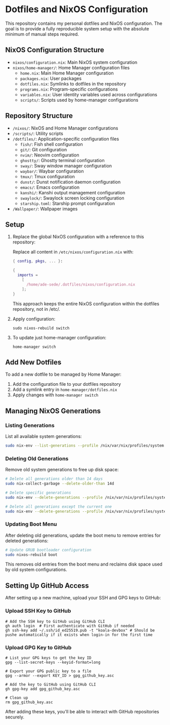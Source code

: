 # Dotfiles and NixOS Configuration

This repository contains my personal dotfiles and NixOS configuration. The goal is to provide a fully reproducible system setup with the absolute minimum of manual steps required.

## NixOS Configuration Structure

- `nixos/configuration.nix`: Main NixOS system configuration
- `nixos/home-manager/`: Home Manager configuration files
  - `home.nix`: Main Home Manager configuration
  - `packages.nix`: User packages
  - `dotfiles.nix`: Symlinks to dotfiles in the repository
  - `programs.nix`: Program-specific configurations
  - `variables.nix`: User identity variables used across configurations
  - `scripts/`: Scripts used by home-manager configurations

## Repository Structure

- `/nixos/`: NixOS and Home Manager configurations
- `/scripts/`: Utility scripts
- `/dotfiles/`: Application-specific configuration files
  - `fish/`: Fish shell configuration
  - `git/`: Git configuration
  - `nvim/`: Neovim configuration
  - `ghostty/`: Ghostty terminal configuration
  - `sway/`: Sway window manager configuration
  - `waybar/`: Waybar configuration
  - `tmux/`: Tmux configuration
  - `dunst/`: Dunst notification daemon configuration
  - `emacs/`: Emacs configuration
  - `kanshi/`: Kanshi output management configuration
  - `swaylock/`: Swaylock screen locking configuration
  - `starship.toml`: Starship prompt configuration
- `/Wallpaper/`: Wallpaper images

## Setup

1. Replace the global NixOS configuration with a reference to this repository:
   
   Replace all content in `/etc/nixos/configuration.nix` with:
   ```nix
   { config, pkgs, ... }:

   {
     imports =
       [
         /home/ade-sede/.dotfiles/nixos/configuration.nix
       ];
   }
   ```
   This approach keeps the entire NixOS configuration within the dotfiles repository, not in /etc/.

2. Apply configuration:
   ```
   sudo nixos-rebuild switch
   ```

3. To update just home-manager configuration:
   ```
   home-manager switch
   ```

## Add New Dotfiles

To add a new dotfile to be managed by Home Manager:

1. Add the configuration file to your dotfiles repository
2. Add a symlink entry in `home-manager/dotfiles.nix`
3. Apply changes with `home-manager switch`

## Managing NixOS Generations

### Listing Generations

List all available system generations:
```bash
sudo nix-env --list-generations --profile /nix/var/nix/profiles/system
```

### Deleting Old Generations

Remove old system generations to free up disk space:

```bash
# Delete all generations older than 14 days
sudo nix-collect-garbage --delete-older-than 14d

# Delete specific generations
sudo nix-env --delete-generations --profile /nix/var/nix/profiles/system 123 124 125

# Delete all generations except the current one
sudo nix-env --delete-generations --profile /nix/var/nix/profiles/system old
```

### Updating Boot Menu

After deleting old generations, update the boot menu to remove entries for deleted generations:

```bash
# Update GRUB bootloader configuration
sudo nixos-rebuild boot
```

This removes old entries from the boot menu and reclaims disk space used by old system configurations.

## Setting Up GitHub Access

After setting up a new machine, upload your SSH and GPG keys to GitHub:

### Upload SSH Key to GitHub

```fish
# Add the SSH key to GitHub using GitHub CLI
gh auth login  # First authenticate with GitHub if needed
gh ssh-key add ~/.ssh/id_ed25519.pub -t "koala-devbox" # Should be pushe automatically if it exists when login-in for the first time
```

### Upload GPG Key to GitHub

```fish
# List your GPG keys to get the key ID
gpg --list-secret-keys --keyid-format=long

# Export your GPG public key to a file
gpg --armor --export KEY_ID > gpg_github_key.asc

# Add the key to GitHub using GitHub CLI
gh gpg-key add gpg_github_key.asc

# Clean up
rm gpg_github_key.asc
```

After adding these keys, you'll be able to interact with GitHub repositories securely.
